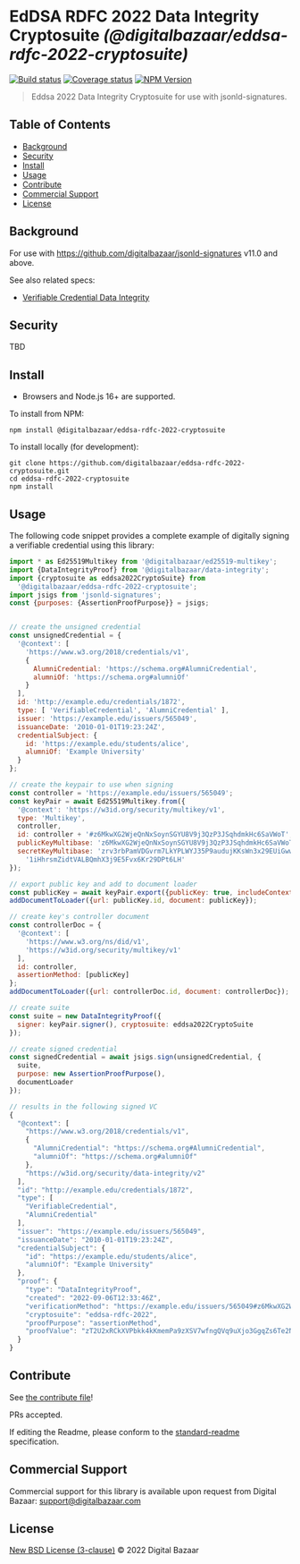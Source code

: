 # EdDSA RDFC 2022 Data Integrity Cryptosuite _(@digitalbazaar/eddsa-rdfc-2022-cryptosuite)_

[![Build status](https://img.shields.io/github/actions/workflow/status/digitalbazaar/eddsa-rdfc-2022-cryptosuite/main.yml)](https://github.com/digitalbazaar/eddsa-rdfc-2022-cryptosuite/actions?query=workflow%3A%22Node.js+CI%22)
[![Coverage status](https://img.shields.io/codecov/c/github/digitalbazaar/eddsa-rdfc-2022-cryptosuite)](https://codecov.io/gh/digitalbazaar/eddsa-rdfc-2022-cryptosuite)
[![NPM Version](https://img.shields.io/npm/v/@digitalbazaar/eddsa-rdfc-2022-cryptosuite.svg)](https://npm.im/@digitalbazaar/eddsa-rdfc-2022-cryptosuite)

> Eddsa 2022 Data Integrity Cryptosuite for use with jsonld-signatures.

## Table of Contents

- [Background](#background)
- [Security](#security)
- [Install](#install)
- [Usage](#usage)
- [Contribute](#contribute)
- [Commercial Support](#commercial-support)
- [License](#license)

## Background

For use with https://github.com/digitalbazaar/jsonld-signatures v11.0 and above.

See also related specs:

* [Verifiable Credential Data Integrity](https://w3c.github.io/vc-data-integrity/)

## Security

TBD

## Install

- Browsers and Node.js 16+ are supported.

To install from NPM:

```
npm install @digitalbazaar/eddsa-rdfc-2022-cryptosuite
```

To install locally (for development):

```
git clone https://github.com/digitalbazaar/eddsa-rdfc-2022-cryptosuite.git
cd eddsa-rdfc-2022-cryptosuite
npm install
```

## Usage

The following code snippet provides a complete example of digitally signing
a verifiable credential using this library:

```javascript
import * as Ed25519Multikey from '@digitalbazaar/ed25519-multikey';
import {DataIntegrityProof} from '@digitalbazaar/data-integrity';
import {cryptosuite as eddsa2022CryptoSuite} from
  '@digitalbazaar/eddsa-rdfc-2022-cryptosuite';
import jsigs from 'jsonld-signatures';
const {purposes: {AssertionProofPurpose}} = jsigs;


// create the unsigned credential
const unsignedCredential = {
  '@context': [
    'https://www.w3.org/2018/credentials/v1',
    {
      AlumniCredential: 'https://schema.org#AlumniCredential',
      alumniOf: 'https://schema.org#alumniOf'
    }
  ],
  id: 'http://example.edu/credentials/1872',
  type: [ 'VerifiableCredential', 'AlumniCredential' ],
  issuer: 'https://example.edu/issuers/565049',
  issuanceDate: '2010-01-01T19:23:24Z',
  credentialSubject: {
    id: 'https://example.edu/students/alice',
    alumniOf: 'Example University'
  }
};

// create the keypair to use when signing
const controller = 'https://example.edu/issuers/565049';
const keyPair = await Ed25519Multikey.from({
  '@context': 'https://w3id.org/security/multikey/v1',
  type: 'Multikey',
  controller,
  id: controller + '#z6MkwXG2WjeQnNxSoynSGYU8V9j3QzP3JSqhdmkHc6SaVWoT',
  publicKeyMultibase: 'z6MkwXG2WjeQnNxSoynSGYU8V9j3QzP3JSqhdmkHc6SaVWoT',
  secretKeyMultibase: 'zrv3rbPamVDGvrm7LkYPLWYJ35P9audujKKsWn3x29EUiGwwhdZQd' +
    '1iHhrsmZidtVALBQmhX3j9E5Fvx6Kr29DPt6LH'
});

// export public key and add to document loader
const publicKey = await keyPair.export({publicKey: true, includeContext: true});
addDocumentToLoader({url: publicKey.id, document: publicKey});

// create key's controller document
const controllerDoc = {
  '@context': [
    'https://www.w3.org/ns/did/v1',
    'https://w3id.org/security/multikey/v1'
  ],
  id: controller,
  assertionMethod: [publicKey]
};
addDocumentToLoader({url: controllerDoc.id, document: controllerDoc});

// create suite
const suite = new DataIntegrityProof({
  signer: keyPair.signer(), cryptosuite: eddsa2022CryptoSuite
});

// create signed credential
const signedCredential = await jsigs.sign(unsignedCredential, {
  suite,
  purpose: new AssertionProofPurpose(),
  documentLoader
});

// results in the following signed VC
{
  "@context": [
    "https://www.w3.org/2018/credentials/v1",
    {
      "AlumniCredential": "https://schema.org#AlumniCredential",
      "alumniOf": "https://schema.org#alumniOf"
    },
    "https://w3id.org/security/data-integrity/v2"
  ],
  "id": "http://example.edu/credentials/1872",
  "type": [
    "VerifiableCredential",
    "AlumniCredential"
  ],
  "issuer": "https://example.edu/issuers/565049",
  "issuanceDate": "2010-01-01T19:23:24Z",
  "credentialSubject": {
    "id": "https://example.edu/students/alice",
    "alumniOf": "Example University"
  },
  "proof": {
    "type": "DataIntegrityProof",
    "created": "2022-09-06T12:33:46Z",
    "verificationMethod": "https://example.edu/issuers/565049#z6MkwXG2WjeQnNxSoynSGYU8V9j3QzP3JSqhdmkHc6SaVWoT",
    "cryptosuite": "eddsa-rdfc-2022",
    "proofPurpose": "assertionMethod",
    "proofValue": "zT2U2xRCkXVPbkk4kKmemPa9zXSV7wfngQVq9uXjo3GgqZs6Te2NFLH8dRKQaqQfNhsGxEdmYkjJPy1EPkK67KnJ"
  }
}
```

## Contribute

See [the contribute file](https://github.com/digitalbazaar/bedrock/blob/master/CONTRIBUTING.md)!

PRs accepted.

If editing the Readme, please conform to the
[standard-readme](https://github.com/RichardLitt/standard-readme) specification.

## Commercial Support

Commercial support for this library is available upon request from
Digital Bazaar: support@digitalbazaar.com

## License

[New BSD License (3-clause)](LICENSE) © 2022 Digital Bazaar
